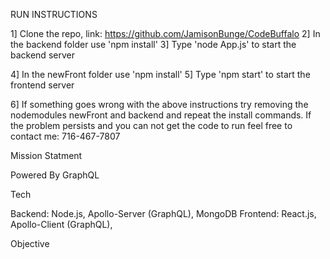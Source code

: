 


RUN INSTRUCTIONS

1] Clone the repo, link: https://github.com/JamisonBunge/CodeBuffalo
2] In the backend folder use 'npm install'
3] Type 'node App.js' to start the backend server

4] In the newFront folder use 'npm install'
5] Type 'npm start' to start the frontend server

6] If something goes wrong with the above instructions try removing the nodemodules
newFront and backend and repeat the install commands. If the problem persists and you can not
get the code to run feel free to contact me: 716-467-7807



Mission Statment


Powered By GraphQL









Tech

Backend: Node.js, Apollo-Server (GraphQL), MongoDB
Frontend: React.js, Apollo-Client (GraphQL),

Objective